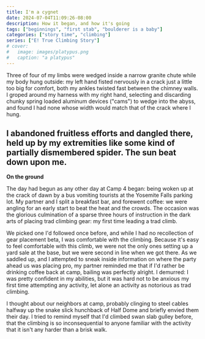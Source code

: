 ```yaml
---
title: I'm a cygnet
date: 2024-07-04T11:09:26-08:00
description: How it began, and how it's going
tags: ["beginnings", "first stab", "boulderer is a baby"]
categories: ["story time", "climbing"]
series: ["E! True Climbing Story"]
# cover:
#   image: images/platypus.png
#   caption: "a platypus"
---
```

Three of four of my limbs were wedged inside a narrow granite chute while my body hung outside: my left hand fisted nervously in a crack just a little too big for comfort, both my ankles twisted fast between the chimney walls. I groped around my harness with my right hand, selecting and discarding chunky spring loaded aluminum devices ("cams") to wedge into the abyss, and found I had none whose width would match that of the crack where I hung.

I abandoned fruitless efforts and dangled there, held up by my extremities like some kind of partially dismembered spider. The sun beat down upon me.
---

**On the ground**

The day had begun as any other day at Camp 4 began: being woken up at the crack of dawn by a bus vomiting tourists at the Yosemite Falls parking lot. My partner and I split a breakfast bar, and forewent coffee: we were angling for an early start to beat the heat and the crowds. The occasion was the glorious culmination of a sparse three hours of instruction in the dark arts of placing trad climbing gear: my first time leading a trad climb. 

We picked one I'd followed once before, and while I had no recollection of gear placement beta, I was comfortable with the climbing. Because it's easy to feel comfortable with this climb, we were not the only ones setting up a yard sale at the base, but we were second in line when we got there. As we saddled up, and I attempted to sneak inside information on where the party ahead us was placing pro, my partner reminded me that if I'd rather be drinking coffee back at camp, bailing was perfectly alright. I demurred: I was pretty confident in my abilities, but it was hard not to be anxious my first time attempting any activity, let alone an activity as notorious as trad climbing.

I thought about our neighbors at camp, probably clinging to steel cables halfway up the snake slick hunchback of Half Dome and briefly envied them their day. I tried to remind myself that I'd climbed swan slab gulley before, that the climbing is so inconsequential to anyone familiar with the activity that it isn't any harder than a brisk walk.
